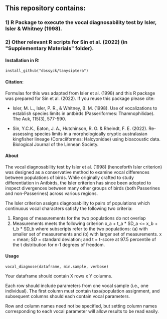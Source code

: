 ## This repository contains:

### 1) R Package to execute the vocal diagnosability test by Isler, Isler & Whitney (1998).
### 2) Other relevant R scripts for Sin et al. (2022) (in "Supplementary Materials" folder). 

#### Installation in R:

	install_github("dbssyck/tanysiptera")

#### Citation:

Formulas for this was adapted from Isler et al. (1998) and this R package was prepared for Sin et al. (2022). If you reuse this package please cite:

- Isler, M. L., Isler, P. R., & Whitney, B. M. (1998). Use of vocalizations to establish species limits in antbirds (Passeriformes: Thamnophilidae). The Auk, 115(3), 577-590.

- Sin, Y.C.K., Eaton, J. A., Hutchinson, R. O. & Rheindt, F. E. (2022). Re-assessing species limits in a morphologically cryptic australasian kingfisher lineage (Coraciiformes: Halcyonidae) using bioacoustic data. Biological Journal of the Linnean Society.

#### About

The vocal diagnosability test by Isler et al. (1998) (henceforth Isler criterion) was designed as a conservative method to examine vocal differences between populations of birds. Whlie originally crafted to study differentiation in Antbirds, the Isler criterion has since been adopted to inspect divergences between many other groups of birds (both Passerines and non-Passerines) across various regions.

The Isler criterion assigns diagnosability to pairs of populations which continuous vocal characters satisfy the following two criteria:

1) Ranges of measurements for the two populations do not overlap
2) Measurements meets the following criterion
x_a + t_a * SD_a <= x_b + t_b * SD_b
where subscripts refer to the two populations: (a) with smaller set of measurements and (b) with larger set of measurements. x = mean; SD = standard deviation; and t = t-score at 97.5 percentile of the t distribution for n-1 degrees of freedom.

#### Usage

	vocal_diagnose(dataframe, min.sample, verbose)

Your dataframe should contain X rows x Y columns.

Each row should include parameters from one vocal sample (i.e., one individual). The first column must contain taxa/population assignment, and subsequent columns should each contain vocal parameters.

Row and column names need not be specified, but setting column names corresponding to each vocal parameter will allow results to be read easily.








